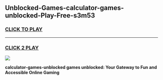 
## Unblocked-Games-calculator-games-unblocked-Play-Free-s3m53
<h3>
<a href="https://premium76.site?title=calculator-games-unblocked&ref=15A">CLICK TO PLAY</a></h3>
<hr>

<h3>
<a href="https://premium76.site?title=calculator-games-unblocked&ref=15A">CLICK 2 PLAY</a>
  
</h3>

<a href="https://premium76.site?title=calculator-games-unblocked&ref=15A"><img src="https://clearcache.store/games.png"></a>


**calculator-games-unblocked games unblocked: Your Gateway to Fun and Accessible Online Gaming**
